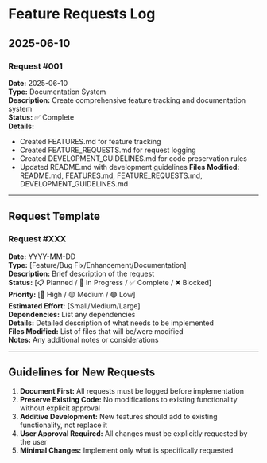 
# Feature Requests Log

## 2025-06-10

### Request #001
**Date:** 2025-06-10  
**Type:** Documentation System  
**Description:** Create comprehensive feature tracking and documentation system  
**Status:** ✅ Complete  
**Details:** 
- Created FEATURES.md for feature tracking
- Created FEATURE_REQUESTS.md for request logging
- Created DEVELOPMENT_GUIDELINES.md for code preservation rules
- Updated README.md with development guidelines
**Files Modified:** README.md, FEATURES.md, FEATURE_REQUESTS.md, DEVELOPMENT_GUIDELINES.md  

---

## Request Template

### Request #XXX
**Date:** YYYY-MM-DD  
**Type:** [Feature/Bug Fix/Enhancement/Documentation]  
**Description:** Brief description of the request  
**Status:** [📋 Planned / 🚧 In Progress / ✅ Complete / ❌ Blocked]  
**Priority:** [🔴 High / 🟡 Medium / 🟢 Low]  
**Estimated Effort:** [Small/Medium/Large]  
**Dependencies:** List any dependencies  
**Details:** Detailed description of what needs to be implemented  
**Files Modified:** List of files that will be/were modified  
**Notes:** Any additional notes or considerations  

---

## Guidelines for New Requests

1. **Document First:** All requests must be logged before implementation
2. **Preserve Existing Code:** No modifications to existing functionality without explicit approval
3. **Additive Development:** New features should add to existing functionality, not replace it
4. **User Approval Required:** All changes must be explicitly requested by the user
5. **Minimal Changes:** Implement only what is specifically requested
